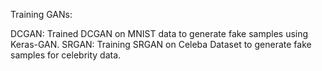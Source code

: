 Training GANs:

DCGAN:
Trained DCGAN on MNIST data to generate fake samples using Keras-GAN.
SRGAN:
Training SRGAN on Celeba Dataset to generate fake samples for celebrity data.

